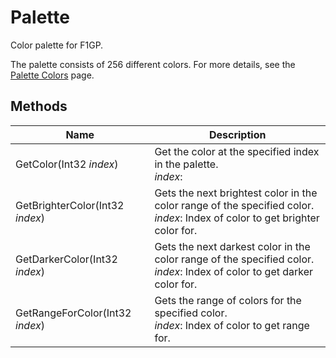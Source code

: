 # Palette

Color palette for F1GP.

The palette consists of 256 different colors.
For more details, see the [Palette Colors](./palette-colors) page.


## Methods

| Name  | Description  |
|-------|--------------|
| GetColor(Int32 *index*)  | Get the color at the specified index in the palette.<br />*index*: <br />  |
| GetBrighterColor(Int32 *index*)  | Gets the next brightest color in the color range of the specified color.<br />*index*: Index of color to get brighter color for.<br />  |
| GetDarkerColor(Int32 *index*)  | Gets the next darkest color in the color range of the specified color.<br />*index*: Index of color to get darker color for.<br />  |
| GetRangeForColor(Int32 *index*)  | Gets the range of colors for the specified color.<br />*index*: Index of color to get range for.<br />  |


